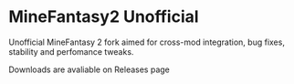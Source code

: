 # MineFantasy2 Unofficial

Unofficial MineFantasy 2 fork aimed for cross-mod integration, bug fixes, stability and perfomance tweaks.

Downloads are avaliable on Releases page
